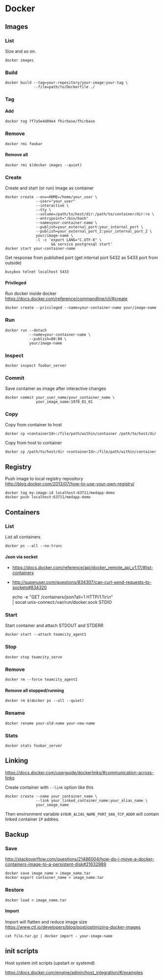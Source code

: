 # Docker

## Images

### List

Size and so on.

    docker images

### Build

    docker build --tag=your-repository/your-image:your-tag \
                 --file=path/to/Dockerfile ./

### Tag

#### Add

    docker tag 7f7a5e4d89e4 fhirbase/fhirbase

### Remove

    docker rmi foobar

#### Remove all

    docker rmi $(docker images --quiet)

### Create

Create and start (or run) image as container

    docker create --env=HOME=/home/your_user \
                  --user="your_user"
                  --interactive \
                  --tty \
                  --volume=/path/to/host/dir:/path/to/container/dir:ro \
                  --entrypoint="/bin/bash"
                  --name=your-container-name \
                  --publish=your_external_port:your_internal_port \
                  --publish=your_external_port_2:your_internal_port_2 \
                  your/image-name \
                  -l -c 'export LANG="C.UTF-8" \
                         && service postgresql start'
    docker start your-container-name

Get response from published port (get internal port 5432 as 5433 port
from outside)

    busybox telnet localhost 5433

#### Privileged

Run docker inside docker
<https://docs.docker.com/reference/commandline/cli/#create>

    docker create --privileged --name=your-container-name your/image-name

### Run

    docker run --detach
               --name=your-container-name \
               --publish=80:80 \
               your/image-name

### Inspect

    docker inspect foobar_server

### Commit

Save container as image after interactive changes

    docker commit your_user_name/your_container_name \
                  your_image_name:1970_01_01

### Copy

Copy from container to host

    docker cp <containerId>:/file/path/within/container /path/to/host/dir

Copy from host to container

    docker cp /path/to/host/dir <containerId>:/file/path/within/container

## Registry

Push image to local registry repository  
<http://blog.docker.com/2013/07/how-to-use-your-own-registry/>

    docker tag my-image-id localhost:63711/medapp-demo
    docker push localhost:63711/medapp-demo

## Containers

### List

List all containers

    docker ps --all --no-trunc

#### Json via socket

* <https://docs.docker.com/reference/api/docker_remote_api_v1.17/#list-containers>
* <http://superuser.com/questions/834307/can-curl-send-requests-to-sockets#834320>

    echo -e "GET /containers/json?all=1 HTTP/1.1\r\n" \
      | socat unix-connect:/var/run/docker.sock STDIO

### Start

Start container and attach STDOUT and STDERR

    docker start --attach teamcity_agent1

### Stop

    docker stop teamcity_serve

### Remove

    docker rm --force teamcity_agent1

#### Remove all stopped/running

    docker rm $(docker ps --all --quiet)

### Rename

    docker rename your-old-name your-new-name

### Stats

    docker stats foobar_server

## Linking

<https://docs.docker.com/userguide/dockerlinks/#communication-across-links>

Create container with `--link` option like this

    docker create --name your_container_name \
                  --link your_linked_container_name:your_alias_name \
                  your_image_name

Then environment variable `$YOUR_ALIAS_NAME_PORT_666_TCP_ADDR`
will contain linked container `IP` addres.

## Backup

### Save

<http://stackoverflow.com/questions/21486004/how-do-i-move-a-docker-containers-image-to-a-persistent-disk#21632989>

    docker save image_name > image_name.tar
    docker export container_name > image_name.tar

### Restore

    docker load < image_name.tar

#### Import

Import will flatten and reduce image size
<https://www.ctl.io/developers/blog/post/optimizing-docker-images>

    cat file.tar.gz | docker import - your-image-name

## init scripts

Host system init scripts (upstart or systemd)

<https://docs.docker.com/engine/admin/host_integration/#/examples>
